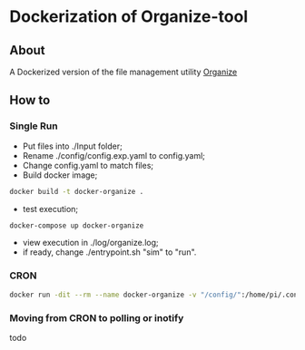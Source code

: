 # Dockerization of Organize-tool

## About

A Dockerized version of the file management utility [Organize](https://github.com/tfeldmann/organize)

## How to

### Single Run 

- Put files into ./Input folder;
- Rename ./config/config.exp.yaml to config.yaml;
- Change config.yaml to match files;
- Build docker image;

```bash
docker build -t docker-organize .
```

- test execution;

```bash
docker-compose up docker-organize
```

- view execution in ./log/organize.log;
- if ready, change ./entrypoint.sh "sim" to "run".

### CRON 

```bash
docker run -dit --rm --name docker-organize -v "/config/":/home/pi/.config/organize/ -v "/logs/":/var/log/organize/ -v "/Input/":/Input -v "/Output/":/Output docker-organize "* * * * *"
```

### Moving from CRON to polling or inotify

todo

